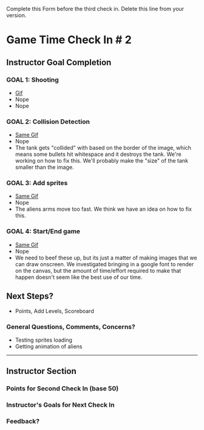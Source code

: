Complete this Form before the third check in. Delete this line from your version.

# Game Time Check In # 2

## Instructor Goal Completion

### GOAL 1: Shooting

- [Gif](http://g.recordit.co/8tkzFcb4zD.gif)
- Nope
- Nope

### GOAL 2: Collision Detection

- [Same Gif](http://g.recordit.co/8tkzFcb4zD.gif)
- Nope
- The tank gets "collided" with based on the border of the image, which means some bullets hit
whitespace and it destroys the tank. We're working on how to fix this. We'll probably make the "size" of the tank smaller than the image.

### GOAL 3: Add sprites

- [Same Gif](http://g.recordit.co/8tkzFcb4zD.gif)
- Nope
- The aliens arms move too fast. We think we have an idea on how to fix this.

### GOAL 4: Start/End game

- [Same Gif](http://g.recordit.co/8tkzFcb4zD.gif)
- Nope
- We need to beef these up, but its just a matter of making images that we can draw onscreen. We investigated
bringing in a google font to render on the canvas, but the amount of time/effort required to make that happen
doesn't seem like the best use of our time.

## Next Steps?

- Points, Add Levels, Scoreboard

### General Questions, Comments, Concerns?

- Testing sprites loading
- Getting animation of aliens

-----

## Instructor Section

### Points for Second Check In (base 50)

### Instructor's Goals for Next Check In

### Feedback?
